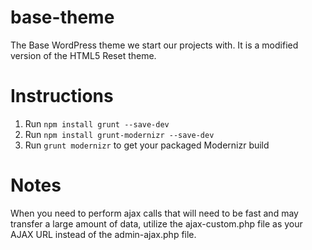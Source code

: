 base-theme
==========

The Base WordPress theme we start our projects with. It is a modified version of the HTML5 Reset theme.

Instructions
=======

1. Run `npm install grunt --save-dev`
2. Run `npm install grunt-modernizr --save-dev`
3. Run `grunt modernizr` to get your packaged Modernizr build

Notes
===

When you need to perform ajax calls that will need to be fast and may transfer a large amount of data, utilize the ajax-custom.php file as your AJAX URL instead of the admin-ajax.php file.